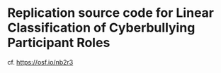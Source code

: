 # Replication source code for Linear Classification of Cyberbullying Participant Roles

cf. https://osf.io/nb2r3